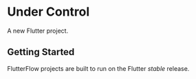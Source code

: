 # Under Control

A new Flutter project.

## Getting Started

FlutterFlow projects are built to run on the Flutter _stable_ release.
